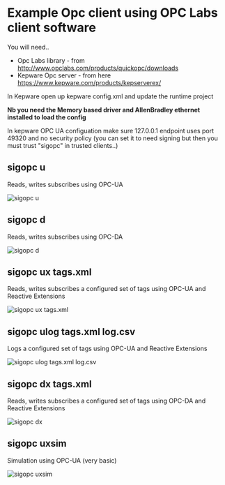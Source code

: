 # Example Opc client using OPC Labs client software

You will need.. 

* Opc Labs library - from http://www.opclabs.com/products/quickopc/downloads
* Kepware Opc server - from here https://www.kepware.com/products/kepserverex/

In Kepware open up kepware config.xml and update the runtime project 

**Nb you need the Memory based driver and AllenBradley ethernet installed to load the config**

In kepware OPC UA configuation make sure 127.0.0.1 endpoint uses port 49320 and no security policy (you can set it to need signing but then you must trust "sigopc" in trusted clients..)

## sigopc u

Reads, writes subscribes using OPC-UA

![sigopc u](https://raw.githubusercontent.com/gilesbradshaw/OpcClient/master/u.PNG "sigopc u")

## sigopc d

Reads, writes subscribes using OPC-DA

![sigopc d](https://raw.githubusercontent.com/gilesbradshaw/OpcClient/master/d.PNG "sigopc d")

## sigopc ux tags.xml

Reads, writes subscribes a configured set of tags using OPC-UA and Reactive Extensions

![sigopc ux tags.xml](https://raw.githubusercontent.com/gilesbradshaw/OpcClient/master/ux.PNG "sigopc ux tags.xml")

## sigopc ulog tags.xml log.csv

Logs a configured set of tags using OPC-UA and Reactive Extensions

![sigopc ulog tags.xml log.csv](https://raw.githubusercontent.com/gilesbradshaw/OpcClient/master/ulog.PNG "sigopc ulog tags.xml log.csv")


## sigopc dx tags.xml

Reads, writes subscribes a configured set of tags using OPC-DA and Reactive Extensions

![sigopc dx](https://raw.githubusercontent.com/gilesbradshaw/OpcClient/master/dx.PNG "sigopc dx")

## sigopc uxsim

Simulation using OPC-UA (very basic)

![sigopc uxsim](https://raw.githubusercontent.com/gilesbradshaw/OpcClient/master/uxsim.PNG "sigopc uxsim")




